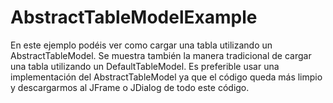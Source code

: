 # AbstractTableModelExample
En este ejemplo podéis ver como cargar una tabla utilizando un AbstractTableModel.
Se muestra también la manera tradicional de cargar una tabla utilizando un DefaultTableModel. 
Es preferible usar una implementación del AbstractTableModel ya que el código queda más limpio y descargarmos al JFrame o JDialog de todo este código.

